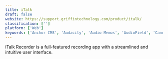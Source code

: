 ```yaml
---
title: iTalk
draft: false 
website: https://support.griffintechnology.com/product/italk/
classification: ['']
platform: ['Web']
keywords: ['Anchor CMS', 'Audacity', 'Audio Memos', 'AudioField', 'Canomapp', 'Cezan', 'Disguised Voice Recorder', 'Django Automatic Call Recorder', 'MP3 Skype Recorder', 'Melt', 'Moo0 Voice Recorder', 'Quick Record', 'Recordium', 'Skyro', 'Sound Recorder', 'TuxGuitar', 'VR', 'Voice Recorder', 'Voice Recorder HD']
---
```

iTalk Recorder is a full-featured recording app with a streamlined and intuitive user interface.